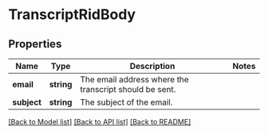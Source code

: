 # TranscriptRidBody

## Properties
Name | Type | Description | Notes
------------ | ------------- | ------------- | -------------
**email** | **string** | The email address where the transcript should be sent. | 
**subject** | **string** | The subject of the email. | 

[[Back to Model list]](../../README.md#documentation-for-models) [[Back to API list]](../../README.md#documentation-for-api-endpoints) [[Back to README]](../../README.md)


